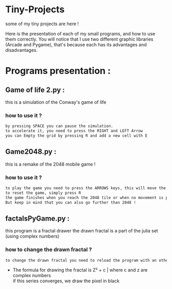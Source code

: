 # Tiny-Projects
some of my tiny projects are here ! 


Here is the presentation of each of my small programs, and how to use them correctly.
You will notice that I use two different graphic libraries (Arcade and Pygame), that's because each has its advantages and disadvantages. 



# Programs presentation :


## Game of life 2.py :

this is a simulation of the Conway's game of life

### how to use it ?
```diff
by pressing SPACE you can pause the simulation. 
to accelerate it, you need to press the RIGHT and LEFT Arrow 
you can Empty the grid by pressing R and add a new cell with E 
```
  
  
  
## Game2048.py :
this is a remake of the 2048 mobile game !
### how to use it ?
```diff
to play the game you need to press the ARROWS keys, this will move the tile on the right direction
to reset the game, simply press R
the game finishes when you reach the 2048 tile or when no movement is possible  
But keep in mind that you can also go further than 2048 !
```

## factalsPyGame.py :
this program is a fractal drawer
the drawn fractal is a part of the julia set (using complex numbers) 
### how to change the drawn fractal ?  
```diff
to change the drawn fractal you need to reload the program with an other value for C *
```
*   The formula for drawing the fractal is Z² + c | where c and z are complex numbers  
if this series converges, we draw the pixel in black
  


